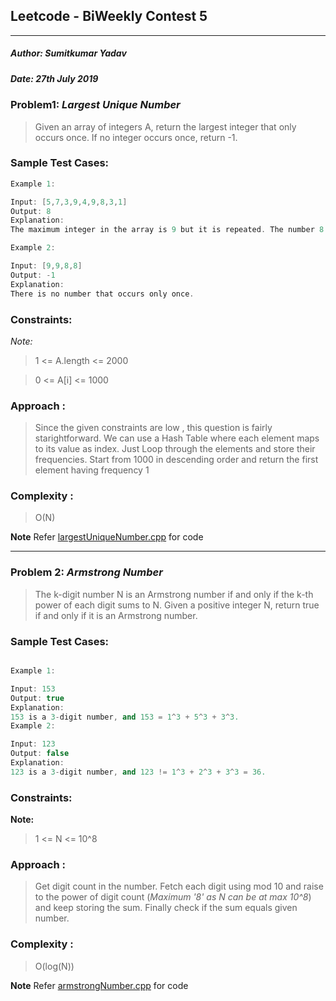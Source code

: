 ## Leetcode - BiWeekly Contest 5  ##

***

##### Author: Sumitkumar Yadav

##### Date: 27th July 2019



### Problem1:  _Largest Unique Number_ 

> Given an array of integers A, return the largest integer that only occurs once. If no integer occurs once, return -1.

### Sample Test Cases: 
```cpp
Example 1:

Input: [5,7,3,9,4,9,8,3,1]
Output: 8
Explanation: 
The maximum integer in the array is 9 but it is repeated. The number 8 occurs only once, so it's the answer.

Example 2:

Input: [9,9,8,8]
Output: -1
Explanation: 
There is no number that occurs only once.

```
 ### Constraints: 

_Note:_

>1 <= A.length <= 2000

>0 <= A[i] <= 1000

### Approach :

> Since the given constraints are low , this question is fairly starightforward. We can use a Hash Table where each element maps to its value as index. Just Loop through the elements and store their frequencies. Start from 1000 in descending order and return the first element having frequency 1

### Complexity :

> O(N)

**Note** Refer [largestUniqueNumber.cpp](../largestUniqueNumber.cpp) for code

***

### Problem 2: _Armstrong Number_

> The k-digit number N is an Armstrong number if and only if the k-th power of each digit sums to N. Given a positive integer N, return true if and only if it is an Armstrong number.

 ### Sample Test Cases:
```cpp

Example 1:

Input: 153
Output: true
Explanation: 
153 is a 3-digit number, and 153 = 1^3 + 5^3 + 3^3.
Example 2:

Input: 123
Output: false
Explanation: 
123 is a 3-digit number, and 123 != 1^3 + 2^3 + 3^3 = 36.

```

### Constraints: 

__Note:__

>1 <= N <= 10^8

### Approach :

> Get digit count in the number. Fetch each digit using mod 10 and raise to the power of digit count (*Maximum '8' as N can be at max 10^8*) and keep storing the sum. Finally check if the sum equals given number.

### Complexity :

> O(log(N))

**Note** Refer [armstrongNumber.cpp](../armstrongNumber.cpp) for code



